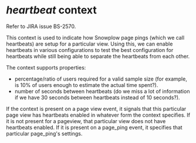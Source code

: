 # *heartbeat* context
Refer to JIRA issue BS-2570.

This context is used to indicate how Snowplow page pings (which we call heartbeats) are setup for a particular view. Using this, we can enable heartbeats in various configurations to test the best configuration for heartbeats while still being able to separate the heartbeats from each other.

The context supports properties:
* percentage/ratio of users required for a valid sample size (for example, is 10% of users enough to estimate the actual time spent?).
* number of seconds between heartbeats (do we miss a lot of information if we have 30 seconds between heartbeats instead of 10 seconds?).

If the context is present on a page view event, it signals that this particular page view has heartbeats enabled in whatever form the context specifies. If it is not present for a pageview, that particular view does not have heartbeats enabled. If it is present on a page_ping event, it specifies that particular page_ping's settings.
